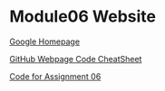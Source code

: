 # Module06 Website

[Google Homepage](https://www.google.com "Google's Homepage")

[GitHub Webpage Code CheatSheet](https://github.com/adam-p/markdown-here/wiki/Markdown-Cheatsheet)

[Code for Assignment 06](https://github.com/kirstencodes/IntroToProg-Python-Mod06/blob/main/Assignment06_KGE.py)
